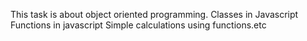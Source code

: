 This task is about object oriented programming.
Classes in Javascript
Functions in javascript
Simple calculations using functions.etc
